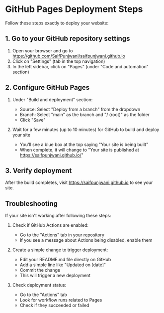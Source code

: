 # GitHub Pages Deployment Steps

Follow these steps exactly to deploy your website:

## 1. Go to your GitHub repository settings

1. Open your browser and go to https://github.com/SaifPunjwani/saifpunjwani.github.io
2. Click on "Settings" (tab in the top navigation)
3. In the left sidebar, click on "Pages" (under "Code and automation" section)

## 2. Configure GitHub Pages

1. Under "Build and deployment" section:
   - Source: Select "Deploy from a branch" from the dropdown
   - Branch: Select "main" as the branch and "/ (root)" as the folder
   - Click "Save"

2. Wait for a few minutes (up to 10 minutes) for GitHub to build and deploy your site
   - You'll see a blue box at the top saying "Your site is being built"
   - When complete, it will change to "Your site is published at https://saifpunjwani.github.io/"

## 3. Verify deployment

After the build completes, visit https://saifpunjwani.github.io to see your site.

## Troubleshooting

If your site isn't working after following these steps:

1. Check if GitHub Actions are enabled:
   - Go to the "Actions" tab in your repository
   - If you see a message about Actions being disabled, enable them

2. Create a simple change to trigger deployment:
   - Edit your README.md file directly on GitHub
   - Add a simple line like "Updated on [date]"
   - Commit the change
   - This will trigger a new deployment

3. Check deployment status:
   - Go to the "Actions" tab
   - Look for workflow runs related to Pages
   - Check if they succeeded or failed